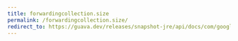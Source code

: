 ```yaml
---
title: forwardingcollection.size
permalink: /forwardingcollection.size/
redirect_to: https://guava.dev/releases/snapshot-jre/api/docs/com/google/common/collect/ForwardingCollection.html#size--
---
```

